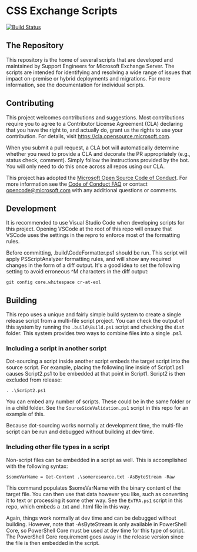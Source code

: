 # CSS Exchange Scripts

[![Build Status](https://dev.azure.com/CSS-Exchange-Tools/CSS%20Exchange%20Scripts/_apis/build/status/microsoft.CSS-Exchange?branchName=main)](https://dev.azure.com/CSS-Exchange-Tools/CSS%20Exchange%20Scripts/_build/latest?definitionId=7&branchName=main)

## The Repository

This repository is the home of several scripts that are developed and maintained by Support Engineers
for Microsoft Exchange Server. The scripts are intended for identifying and resolving
a wide range of issues that impact on-premise or hybrid deployments and migrations. For more information,
see the documentation for individual scripts.

## Contributing

This project welcomes contributions and suggestions.  Most contributions require you to agree to a
Contributor License Agreement (CLA) declaring that you have the right to, and actually do, grant us
the rights to use your contribution. For details, visit https://cla.opensource.microsoft.com.

When you submit a pull request, a CLA bot will automatically determine whether you need to provide
a CLA and decorate the PR appropriately (e.g., status check, comment). Simply follow the instructions
provided by the bot. You will only need to do this once across all repos using our CLA.

This project has adopted the [Microsoft Open Source Code of Conduct](https://opensource.microsoft.com/codeofconduct/).
For more information see the [Code of Conduct FAQ](https://opensource.microsoft.com/codeofconduct/faq/) or
contact [opencode@microsoft.com](mailto:opencode@microsoft.com) with any additional questions or comments.

## Development

It is recommended to use Visual Studio Code when developing scripts for this project. Opening VSCode at
the root of this repo will ensure that VSCode uses the settings in the repro to enforce most of the
formatting rules.

Before committing, .build\CodeFormatter.ps1 should be run. This script will apply PSScriptAnalyzer
formatting rules, and will show any required changes in the form of a diff output. It's a good idea to
set the following setting to avoid erroneous ^M characters in the diff output:

`git config core.whitespace cr-at-eol`

## Building

This repo uses a unique and fairly simple build system to create a single release script from a multi-file
script project. You can check the output of this system by running the `.build\Build.ps1` script and
checking the `dist` folder. This system provides two ways to combine files into a single .ps1.

### Including a script in another script

Dot-sourcing a script inside another script embeds the target script into the source script. For example,
placing the following line inside of Script1.ps1 causes Script2.ps1 to be embedded at that point in Script1.
Script2 is then excluded from release:

`. .\Script2.ps1`

You can embed any number of scripts. These could be in the same folder or in a child folder. See the
`SourceSideValidation.ps1` script in this repo for an example of this.

Because dot-sourcing works normally at development time, the multi-file script can be run and debugged
without building at dev time.

### Including other file types in a script

Non-script files can be embedded in a script as well. This is accomplished with the following syntax:

`$someVarName = Get-Content .\someresource.txt -AsByteStream -Raw`

This command populates $someVarName with the binary content of the target file. You can then use that
data however you like, such as converting it to text or processing it some other way. See the `ExTRA.ps1`
script in this repo, which embeds a .txt and .html file in this way.

Again, things work normally at dev time and can be debugged without building. However, note that
-AsByteStream is only available in PowerShell Core, so PowerShell Core must be used at dev time for
this type of script. The PowerShell Core requirement goes away in the release version since the file
is then embedded in the script.
